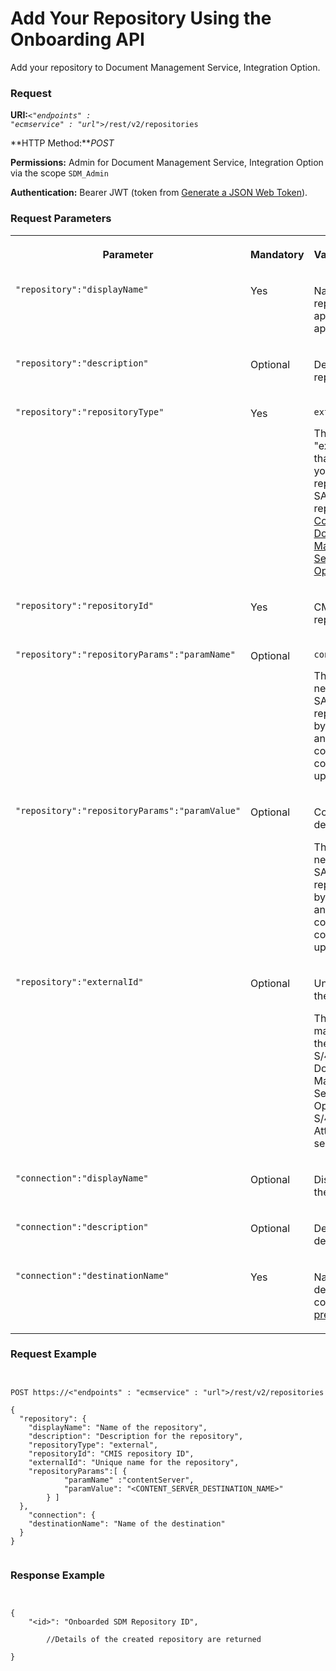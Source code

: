 <!-- loio5fccabb78c564bcf95f209909b66c4de -->

# Add Your Repository Using the Onboarding API

Add your repository to Document Management Service, Integration Option.





### Request

**URI:**<code><i class="varname">&lt;"endpoints" : "ecmservice" : "url"&gt;</i>/rest/v2/repositories</code>

**HTTP Method:***POST*

**Permissions:** Admin for Document Management Service, Integration Option via the scope `SDM_Admin`

**Authentication:** Bearer JWT \(token from [Generate a JSON Web Token](generate-a-json-web-token-bff9fd6.md)\).



### Request Parameters


<table>
<tr>
<th valign="top">

Parameter



</th>
<th valign="top">

Mandatory



</th>
<th valign="top">

Values/Description



</th>
</tr>
<tr>
<td valign="top">

`"repository":"displayName"`



</td>
<td valign="top">

Yes



</td>
<td valign="top">

Name of the repository that appears in the application



</td>
</tr>
<tr>
<td valign="top">

`"repository":"description"`



</td>
<td valign="top">

Optional



</td>
<td valign="top">

Description of the repository



</td>
</tr>
<tr>
<td valign="top">

`"repository":"repositoryType"`



</td>
<td valign="top">

Yes



</td>
<td valign="top">

`external`

The value "external" means that you're adding your own repository. To use SAP provided repository, see [Connecting to Document Management Service, Repository Option Using API](connecting-to-document-management-service-repository-option-using-api-d30200e.md).



</td>
</tr>
<tr>
<td valign="top">

`"repository":"repositoryId"`



</td>
<td valign="top">

Yes



</td>
<td valign="top">

CMIS ID of your repository



</td>
</tr>
<tr>
<td valign="top">

`"repository":"repositoryParams":"paramName"`



</td>
<td valign="top">

Optional



</td>
<td valign="top">

`contentServer`

The parameter is needed only for SAP DMS repositories to bypass ABAP layer and directly communicate to the content server to upload documents.



</td>
</tr>
<tr>
<td valign="top">

`"repository":"repositoryParams":"paramValue"`



</td>
<td valign="top">

Optional



</td>
<td valign="top">

Content-server destination name

The parameter is needed only for SAP DMS repositories to bypass ABAP layer and directly communicate to the content server to upload documents.



</td>
</tr>
<tr>
<td valign="top">

`"repository":"externalId"`



</td>
<td valign="top">

Optional



</td>
<td valign="top">

Unique name for the repository

The parameter is mandatory only for the users of SAP S/4HANA who use Document Management Service, Integration Option for their SAP S/4HANA Attachment service.



</td>
</tr>
<tr>
<td valign="top">

`"connection":"displayName"`



</td>
<td valign="top">

Optional



</td>
<td valign="top">

Display name for the destination



</td>
</tr>
<tr>
<td valign="top">

`"connection":"description"`



</td>
<td valign="top">

Optional



</td>
<td valign="top">

Description for the destination



</td>
</tr>
<tr>
<td valign="top">

`"connection":"destinationName"`



</td>
<td valign="top">

Yes



</td>
<td valign="top">

Name of the destination that you configured in the [prerequisites](https://help.sap.com/viewer/f6e70dd4bffa4b65965b43feed4c9429/Cloud/en-US/21bd2788d7c74c43a399dc13cf452f0c.html).



</td>
</tr>
</table>



### Request Example

```


POST https://<"endpoints" : "ecmservice" : "url">/rest/v2/repositories

{
  "repository": {
	"displayName": "Name of the repository",
	"description": "Description for the repository",
	"repositoryType": "external",
	"repositoryId": "CMIS repository ID",
	"externalId": "Unique name for the repository",
	"repositoryParams":[ {
            "paramName" :"contentServer",
            "paramValue": "<CONTENT_SERVER_DESTINATION_NAME>"
        } ]
  },
    "connection": {
    "destinationName": "Name of the destination"
  }
}


```



### Response Example

```


{
    "<id>": "Onboarded SDM Repository ID",

		//Details of the created repository are returned

}


```

